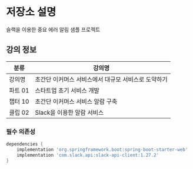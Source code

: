 # 저장소 설명
슬랙을 이용한 중요 에러 알림 샘플 프로젝트

## 강의 정보
| 분류    | 강의명                          |
|-------|------------------------------|
| 강의명   | 초간단 이커머스 서비스에서 대규모 서비스로 도약하기 |
| 파트 01 | 스타트업 초기 서비스 개발               |
| 챕터 10 | 초간단 이커머스 서비스 알람 구축           |
| 클립 02 | Slack을 이용한 알람 서비스            |

### 필수 의존성
```groovy
dependencies {
    implementation 'org.springframework.boot:spring-boot-starter-web'
    implementation 'com.slack.api:slack-api-client:1.27.2'
}
```